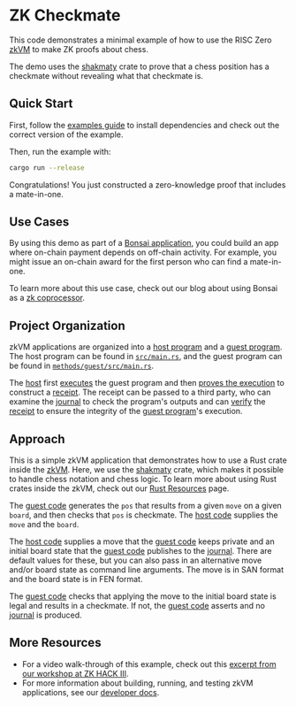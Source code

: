 # ZK Checkmate

This code demonstrates a minimal example of how to use the RISC Zero [zkVM] to make ZK proofs about chess.

The demo uses the [shakmaty] crate to prove that a chess position has a checkmate without revealing what that checkmate is.

## Quick Start

First, follow the [examples guide] to install dependencies and check out the correct version of the example.

Then, run the example with:

```bash
cargo run --release
```

Congratulations! You just constructed a zero-knowledge proof that includes a mate-in-one.

## Use Cases

By using this demo as part of a [Bonsai application], you could build an app where on-chain payment depends on off-chain activity.
For example, you might issue an on-chain award for the first person who can find a mate-in-one.

To learn more about this use case, check out our blog about using Bonsai as a [zk coprocessor].

## Project Organization

zkVM applications are organized into a [host program] and a [guest program].
The host program can be found in [`src/main.rs`][host code], and the guest program can be found in [`methods/guest/src/main.rs`][guest code].

The [host] first [executes] the guest program and then [proves the execution] to construct a [receipt].
The receipt can be passed to a third party, who can examine the [journal] to check the program's outputs and can [verify] the [receipt] to ensure the integrity of the [guest program]'s execution.

## Approach

This is a simple zkVM application that demonstrates how to use a Rust crate inside the [zkVM].
Here, we use the [shakmaty] crate, which makes it possible to handle chess notation and chess logic.
To learn more about using Rust crates inside the zkVM, check out our [Rust Resources] page.

The [guest code] generates the `pos` that results from a given `move` on a given `board`, and then checks that `pos` is checkmate.
The [host code] supplies the `move` and the `board`.

The [host code] supplies a move that the [guest code] keeps private and an initial board state that the [guest code] publishes to the [journal]. There are default values for these, but you can also pass in an alternative move and/or board state as command line arguments. The move is in SAN format and the board state is in FEN format.

The [guest code] checks that applying the move to the initial board state is legal and results in a checkmate. If not, the [guest code] asserts and no [journal] is produced.

## More Resources

- For a video walk-through of this example, check out this [excerpt from our workshop at ZK HACK III].
- For more information about building, running, and testing zkVM applications, see our [developer docs].

[Bonsai application]: https://dev.bonsai.xyz
[developer docs]: https://dev.risczero.com
[examples guide]: https://dev.risczero.com/api/zkvm/examples/#running-the-examples
[excerpt from our workshop at ZK HACK III]: https://www.youtube.com/watch?v=vxqxRiTXGBI&list=PLcPzhUaCxlCgig7ofeARMPwQ8vbuD6hC5&index=9
[executes]: https://dev.risczero.com/terminology#execute
[guest code]: methods/guest/src/main.rs
[guest program]: https://dev.risczero.com/terminology#guest-program
[host]: https://dev.risczero.com/terminology#host
[host code]: src/main.rs
[host program]: https://dev.risczero.com/terminology#host-program
[journal]: https://dev.risczero.com/terminology#journal
[proves the execution]: https://dev.risczero.com/terminology#prove
[receipt]: https://dev.risczero.com/terminology#receipt
[Rust Resources]: https://dev.risczero.com/api/zkvm/rust-resources
[shakmaty]: https://docs.rs/shakmaty/latest/shakmaty/
[verify]: https://dev.risczero.com/terminology#verify
[zk coprocessor]: https://www.risczero.com/blog/a-guide-to-zk-coprocessors-for-scalability
[zkVM]: https://dev.risczero.com/zkvm
